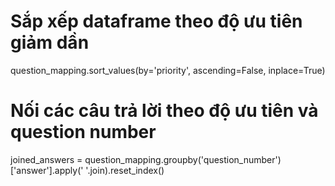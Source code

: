 # Sắp xếp dataframe theo độ ưu tiên giảm dần
question_mapping.sort_values(by='priority', ascending=False, inplace=True)

# Nối các câu trả lời theo độ ưu tiên và question number
joined_answers = question_mapping.groupby('question_number')['answer'].apply(' '.join).reset_index()

